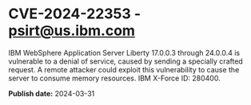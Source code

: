 # CVE-2024-22353 - psirt@us.ibm.com

IBM WebSphere Application Server Liberty 17.0.0.3 through 24.0.0.4 is vulnerable to a denial of service, caused by sending a specially crafted request. A remote attacker could exploit this vulnerability to cause the server to consume memory resources.  IBM X-Force ID:  280400.

**Publish date:** 2024-03-31
